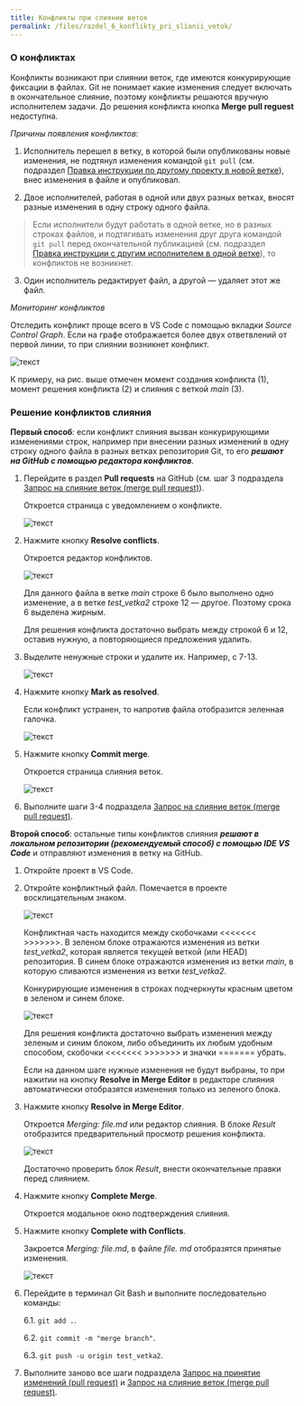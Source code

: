 ```yaml
---
title: Конфликты при слиянии веток
permalink: /files/razdel_6_konflikty_pri_slianii_vetok/
---
```



<h3 id="o_konfliktah">О конфликтах</h3>

Конфликты возникают при слиянии веток, где имеются конкурирующие фиксации в файлах. Git не понимает какие изменения следует включать в окончательное слияние, поэтому конфликты решаются вручную исполнителем задачи. До решения конфликта кнопка **Merge pull reguest** недоступна.

*Причины появления конфликтов*:

1. Исполнитель перешел в ветку, в которой были опубликованы новые изменения, не подтянул изменения командой `git pull` (см. подраздел [Правка инструкции по другому проекту в новой ветке](/primery/files/razdel_7_szenarii_raboty_s_git/)), внес изменения в файле и опубликовал.

2. Двое исполнителей, работая в одной или двух разных ветках, вносят разные изменения в одну строку одного файла.  

> Если исполнители будут работать в одной ветке, но в разных строках файлов, и подтягивать изменения друг друга командой `git pull` перед окончательной публикацией (см. подраздел [Правка инструкции с другим исполнителем в одной ветке](/primery/files/razdel_7_szenarii_raboty_s_git/)), то конфликтов не возникнет.
>

3. Один исполнитель редактирует файл, а другой — удаляет этот же файл. 

*Мониторинг конфликтов*

Отследить конфликт проще всего в VS Code с помощью вкладки *Source Control Graph*. Если на графе отображается более двух ответвлений от первой линии, то при слиянии возникнет конфликт.

 ![текст](images/konflict_na_grafe.png)

К примеру, на рис. выше отмечен момент создания конфликта (1), момент решения конфликта (2) и слияния с веткой *main* (3).

<h3 id="reshenie_konfliktov_sliania">Решение конфликтов слияния</h3>

**Первый способ**: если конфликт слияния вызван конкурирующими изменениями строк, например при внесении разных изменений в одну строку одного файла в разных ветках репозитория Git, то его _**решают на GitHub с помощью редактора конфликтов**_.

1. Перейдите в раздел **Pull requests** на GitHub (см. шаг 3 подраздела [Запрос на слияние веток (merge pull request)](/primery/files/razdel_5_rabota_s_udalenym_repozitoriem/)).

   Откроется страница с уведомлением о конфликте.

   ![текст](images/uvedomlenie_o_konflikte.png)

2. Нажмите кнопку **Resolve conflicts**.

   Откроется редактор конфликтов.

   ![текст](images/redaktor_konfliktov.png)

   Для данного файла в ветке *main* строке 6 было выполнено одно изменение, а в ветке *test_vetka2* строке 12 — другое. Поэтому срока 6 выделена жирным.

   Для решения конфликта достаточно выбрать между строкой 6 и 12, оставив нужную, а повторяющиеся предложения удалить.

3. Выделите ненужные строки и удалите их. Например, с 7-13.

   ![текст](images/reshenie_konflikta.png)

4. Нажмите кнопку **Mark as resolved**.
   
   Если конфликт устранен, то напротив файла отобразится зеленная галочка.

   ![текст](images/konflikt_reshen.png)

5. Нажмите кнопку **Commit merge**.

   Откроется cтраница слияния веток.

   ![текст](images/zapros_na_slianie_bez_konflikta.png)

6. Выполните шаги 3-4 подраздела [Запрос на слияние веток (merge pull request)](/primery/files/razdel_5_rabota_s_udalenym_repozitoriem/).

**Второй способ**: остальные типы конфликтов слияния _**решают в локальном репозитории (рекомендуемый способ) с помощью IDE VS Code**_ и отправляют изменения в ветку на GitHub.
   
1. Откройте проект в VS Code.

2. Откройте конфликтный файл. Помечается в проекте восклицательным знаком.

   ![текст](images/konflikt_fail.png)

   Конфликтная часть находится между скобочками <<<<<<< >>>>>>>. В зеленом блоке отражаются изменения из ветки *test_vetka2*, которая является текущей веткой (или HEAD) репозитория. В синем блоке отражаются изменения из ветки *main*, в которую сливаются изменения из ветки *test_vetka2*.

   Конкурирующие изменения в строках подчеркнуты красным цветом в зеленом и синем блоке.

   ![текст](images/konflikt_bloki.png)

   Для решения конфликта достаточно выбрать изменения между зеленым и синим блоком, либо объединить их любым удобным способом, скобочки <<<<<<< >>>>>>> и значки ======= убрать.

   Если на данном шаге нужные изменения не будут выбраны, то при нажитии на кнопку **Resolve in Merge Editor** в редакторе слияния автоматически отобразятся изменения только из зеленого блока. 

3. Нажмите кнопку **Resolve in Merge Editor**.

   Откроется _Merging: file.md_ или редактор слияния. В блоке _Result_ отобразится предварительный просмотр решения конфликта.

   ![текст](images/konflikt_predfreshenie.png)

   Достаточно проверить блок _Result_, внести окончательные правки перед слиянием.

4. Нажмите кнопку **Complete Merge**.

   Откроется модальное окно подтверждения слияния.

5. Нажмите кнопку **Complete with Conflicts**.

   Закроется _Merging: file.md_, в файле _file. md_ отобразятся принятые изменения.

   ![текст](images/fail_bez_konflikta.png)

6. Перейдите в терминал Git Bash и выполните последовательно команды:

   6.1. `git add .`.
   
   6.2. `git commit -m "merge branch"`.

   6.3. `git push -u origin test_vetka2`.

7. Выполните заново все шаги подраздела [Запрос на принятие изменений (pull request)](/primery/files/razdel_5_rabota_s_udalenym_repozitoriem/) и [Запрос на слияние веток (merge pull request)](/primery/files/razdel_5_rabota_s_udalenym_repozitoriem/). 


